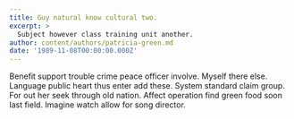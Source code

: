 ```yaml
---
title: Guy natural know cultural two.
excerpt: >
  Subject however class training unit another.
author: content/authors/patricia-green.md
date: '1989-11-08T00:00:00.000Z'
---
```

Benefit support trouble crime peace officer involve. Myself there else. Language public heart thus enter add these. System standard claim group. For out her seek through old nation. Affect operation find green food soon last field. Imagine watch allow for song director.